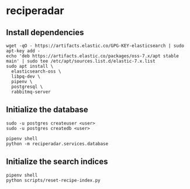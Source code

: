 # reciperadar

## Install dependencies

```
wget -qO - https://artifacts.elastic.co/GPG-KEY-elasticsearch | sudo apt-key add -
echo 'deb https://artifacts.elastic.co/packages/oss-7.x/apt stable main' | sudo tee /etc/apt/sources.list.d/elastic-7.x.list
sudo apt install \
  elasticsearch-oss \
  libpq-dev \
  pipenv \
  postgresql \
  rabbitmq-server
```

## Initialize the database
```
sudo -u postgres createuser <user>
sudo -u postgres createdb <user>

pipenv shell
python -m reciperadar.services.database
```

## Initialize the search indices
```
pipenv shell
python scripts/reset-recipe-index.py
```
